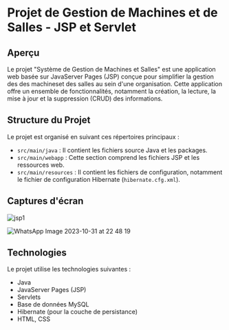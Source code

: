 # Projet de Gestion de Machines et de Salles - JSP et Servlet

## Aperçu
Le projet "Système de Gestion de Machines et Salles" est une application web basée sur JavaServer Pages (JSP) conçue pour simplifier la gestion des des machineset des salles au sein d'une organisation. Cette application offre un ensemble de fonctionnalités, notamment la création, la lecture, la mise à jour et la suppression (CRUD) des informations.

## Structure du Projet
Le projet est organisé en suivant ces répertoires principaux :
- `src/main/java` : Il contient les fichiers source Java et les packages.
- `src/main/webapp` : Cette section comprend les fichiers JSP et les ressources web.
- `src/main/resources` : Il contient les fichiers de configuration, notamment le fichier de configuration Hibernate (`hibernate.cfg.xml`).

## Captures d'écran

![jsp1](https://github.com/BasmaGd/tp-JSP/assets/118211411/77256a2b-a75b-4367-942b-8c2366b8caa2)

![WhatsApp Image 2023-10-31 at 22 48 19](https://github.com/BasmaGd/tp-JSP/assets/118211411/b9543657-c80a-499c-963d-16eb7f42c8c7)

## Technologies
Le projet utilise les technologies suivantes :
- Java
- JavaServer Pages (JSP)
- Servlets
- Base de données MySQL
- Hibernate (pour la couche de persistance)
- HTML, CSS
